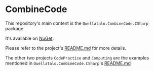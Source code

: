 CombineCode
===========

This repository's main content is the `Quellatalo.CombineCode.CSharp` package.

It's available on [NuGet](https://www.nuget.org/packages/Quellatalo.CombineCode.CSharp).

Please refer to the project's [README.md](Quellatalo.CombineCode.CSharp/README.md) for more details.

The other two projects `CodePractice` and `Computing` are the examples mentioned in `Quellatalo.CombineCode.CSharp`'s [README.md](Quellatalo.CombineCode.CSharp/README.md)
